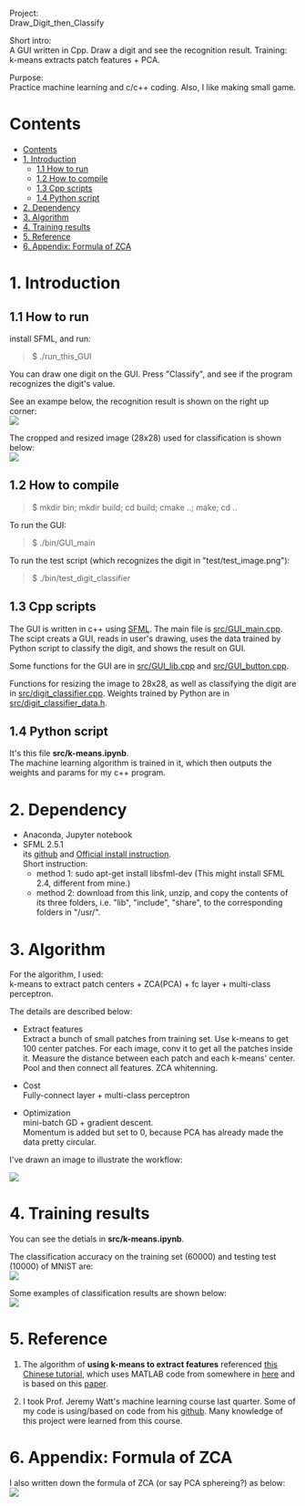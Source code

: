 
Project:   
Draw_Digit_then_Classify

Short intro:  
A GUI written in Cpp. Draw a digit and see the recognition result. Training: k-means extracts patch features + PCA.

Purpose:  
Practice machine learning and c/c++ coding. Also, I like making small game.

# Contents
- [Contents](#contents)
- [1. Introduction](#1-introduction)
  - [1.1 How to run](#11-how-to-run)
  - [1.2 How to compile](#12-how-to-compile)
  - [1.3 Cpp scripts](#13-cpp-scripts)
  - [1.4 Python script](#14-python-script)
- [2. Dependency](#2-dependency)
- [3. Algorithm](#3-algorithm)
- [4. Training results](#4-training-results)
- [5. Reference](#5-reference)
- [6. Appendix: Formula of ZCA](#6-appendix-formula-of-zca)

# 1. Introduction   
## 1.1 How to run
install SFML, and run:
> $ ./run_this_GUI

You can draw one digit on the GUI. Press "Classify", and see if the program recognizes the digit's value. 

See an exampe below, the recognition result is shown on the right up corner:   
![](test/test_image.png)

The cropped and resized image (28x28) used for classification is shown below:  
![](myNotes/test_image_resized.png)

## 1.2 How to compile  
> $ mkdir bin; mkdir build; cd build; cmake ..; make; cd ..

To run the GUI:  
> $ ./bin/GUI_main

To run the test script (which recognizes the digit in "test/test_image.png"):  
> $ ./bin/test_digit_classifier

## 1.3 Cpp scripts
The GUI is written in c++ using [SFML](https://www.sfml-dev.org/). The main file is [src/GUI_main.cpp](src/GUI_main.cpp).  
The scipt creats a GUI, reads in user's drawing, uses the data trained by Python script to classify the digit, and shows the result on GUI. 

Some functions for the GUI are in [src/GUI_lib.cpp](src/GUI_lib.cpp) and [src/GUI_button.cpp](src/GUI_button.cpp).

Functions for resizing the image to 28x28, as well as classifying the digit are in [src/digit_classifier.cpp](src/digit_classifier.cpp). Weights trained by Python are in [src/digit_classifier_data.h](src/digit_classifier_data.h).

## 1.4 Python script
It's this file **src/k-means.ipynb**.  
The machine learning algorithm is trained in it, which then outputs the weights and params for my c++ program.

# 2. Dependency
* Anaconda, Jupyter notebook
* SFML 2.5.1  
its [github](https://github.com/SFML/SFML) and [Official install instruction](https://www.sfml-dev.org/tutorials/2.5/start-linux.php).  
Short instruction:
  * method 1: sudo apt-get install libsfml-dev (This might install SFML 2.4, different from mine.)
  * method 2: download from this link, unzip, and copy the contents of its three folders, i.e. "lib", "include", "share", to the corresponding folders in "/usr/".
  

# 3. Algorithm

For the algorithm, I used:  
k-means to extract patch centers + ZCA(PCA) + fc layer + multi-class perceptron. 

The details are described below:

* Extract features  
Extract a bunch of small patches from training set. Use k-means to get 100 center patches. For each image, conv it to get all the patches inside it. Measure the distance between each patch and each k-means' center. Pool and then connect all features. ZCA whitenning. 

* Cost  
Fully-connect layer + multi-class perceptron

* Optimization  
mini-batch GD + gradient descent.  
Momentum is added but set to 0, because PCA has already made the data pretty circular.

I've drawn an image to illustrate the workflow:

![](myNotes/workflow.jpg)

# 4. Training results

You can see the detials in **src/k-means.ipynb**.  

The classification accuracy on the training set (60000) and testing test (10000) of MNIST are:   
![](myNotes/res_accuracy.png)

Some examples of classification results are shown below:  
![](myNotes/res_classification_examples.png)


# 5. Reference
1. The algorithm of **using k-means to extract features** referenced [this Chinese tutorial](https://www.cnblogs.com/tornadomeet/archive/2013/04/12/3016319.html), which uses MATLAB code
from somewhere in [here](http://web.eecs.umich.edu/~honglak/) and is based on this [paper](http://ai.stanford.edu/~ang/papers/aistats11-AnalysisSingleLayerUnsupervisedFeatureLearning.pdf).

2. I took Prof. Jeremy Watt's machine learning course last quarter. Some of my code is using/based on code from his [github](https://github.com/jermwatt/mlrefined/tree/gh-pages/blog_posts). Many knowledge of this project were learned from this course.

# 6. Appendix: Formula of ZCA
I also written down the formula of ZCA (or say PCA sphereing?) as below:  
![](myNotes/zca.jpg)
